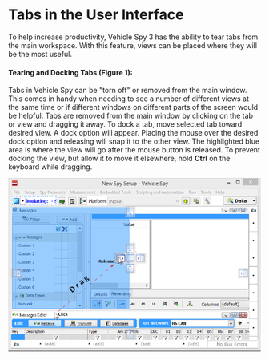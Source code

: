 # Tabs in the User Interface

To help increase productivity, Vehicle Spy 3 has the ability to tear tabs from the main workspace. With this feature, views can be placed where they will be the most useful.

#### Tearing and Docking Tabs (Figure 1):

Tabs in Vehicle Spy can be "torn off" or removed from the main window. This comes in handy when needing to see a number of different views at the same time or if different windows on different parts of the screen would be helpful. Tabs are removed from the main window by clicking on the tab or view and dragging it away. To dock a tab, move selected tab toward desired view. A dock option will appear. Placing the mouse over the desired dock option and releasing will snap it to the other view. The highlighted blue area is where the view will go after the mouse button is released. To prevent docking the view, but allow it to move it elsewhere, hold **Ctrl** on the keyboard while dragging.

![Figure 1: Tearing and docking a tab.](../.gitbook/assets/Intrp2.2.gif)
